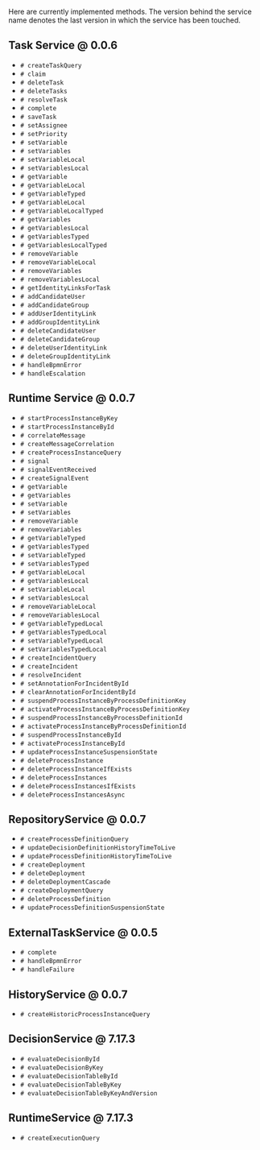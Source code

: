Here are currently implemented methods. The version behind the service name denotes the last version in which the service has been touched.

## Task Service @ 0.0.6

* `# createTaskQuery`
* `# claim`
* `# deleteTask`
* `# deleteTasks`
* `# resolveTask`
* `# complete`
* `# saveTask`
* `# setAssignee`
* `# setPriority`
* `# setVariable`
* `# setVariables`
* `# setVariableLocal`
* `# setVariablesLocal`
* `# getVariable`
* `# getVariableLocal`
* `# getVariableTyped`
* `# getVariableLocal`
* `# getVariableLocalTyped`
* `# getVariables`
* `# getVariablesLocal`
* `# getVariablesTyped`
* `# getVariablesLocalTyped`
* `# removeVariable`
* `# removeVariableLocal`
* `# removeVariables`
* `# removeVariablesLocal`
* `# getIdentityLinksForTask`
* `# addCandidateUser`
* `# addCandidateGroup`
* `# addUserIdentityLink`
* `# addGroupIdentityLink`
* `# deleteCandidateUser`
* `# deleteCandidateGroup`
* `# deleteUserIdentityLink`
* `# deleteGroupIdentityLink`
* `# handleBpmnError`
* `# handleEscalation`

## Runtime Service @ 0.0.7

* `# startProcessInstanceByKey`
* `# startProcessInstanceById`
* `# correlateMessage`
* `# createMessageCorrelation`
* `# createProcessInstanceQuery`
* `# signal`
* `# signalEventReceived`
* `# createSignalEvent`
* `# getVariable`
* `# getVariables`
* `# setVariable`
* `# setVariables`
* `# removeVariable`
* `# removeVariables`
* `# getVariableTyped`
* `# getVariablesTyped`
* `# setVariableTyped`
* `# setVariablesTyped`
* `# getVariableLocal`
* `# getVariablesLocal`
* `# setVariableLocal`
* `# setVariablesLocal`
* `# removeVariableLocal`
* `# removeVariablesLocal`
* `# getVariableTypedLocal`
* `# getVariablesTypedLocal`
* `# setVariableTypedLocal`
* `# setVariablesTypedLocal`
* `# createIncidentQuery`
* `# createIncident`
* `# resolveIncident`
* `# setAnnotationForIncidentById`
* `# clearAnnotationForIncidentById`
* `# suspendProcessInstanceByProcessDefinitionKey`
* `# activateProcessInstanceByProcessDefinitionKey`
* `# suspendProcessInstanceByProcessDefinitionId`
* `# activateProcessInstanceByProcessDefinitionId`
* `# suspendProcessInstanceById`
* `# activateProcessInstanceById`
* `# updateProcessInstanceSuspensionState`
* `# deleteProcessInstance`
* `# deleteProcessInstanceIfExists`
* `# deleteProcessInstances`
* `# deleteProcessInstancesIfExists`
* `# deleteProcessInstancesAsync`

## RepositoryService @ 0.0.7

* `# createProcessDefinitionQuery`
* `# updateDecisionDefinitionHistoryTimeToLive`
* `# updateProcessDefinitionHistoryTimeToLive`
* `# createDeployment`
* `# deleteDeployment`
* `# deleteDeploymentCascade`
* `# createDeploymentQuery`
* `# deleteProcessDefinition`
* `# updateProcessDefinitionSuspensionState`

## ExternalTaskService @ 0.0.5

* `# complete`
* `# handleBpmnError`
* `# handleFailure`

## HistoryService @ 0.0.7

* `# createHistoricProcessInstanceQuery`

## DecisionService @ 7.17.3

* `# evaluateDecisionById`
* `# evaluateDecisionByKey`
* `# evaluateDecisionTableById`
* `# evaluateDecisionTableByKey`
* `# evaluateDecisionTableByKeyAndVersion`

## RuntimeService @ 7.17.3

* `# createExecutionQuery`
